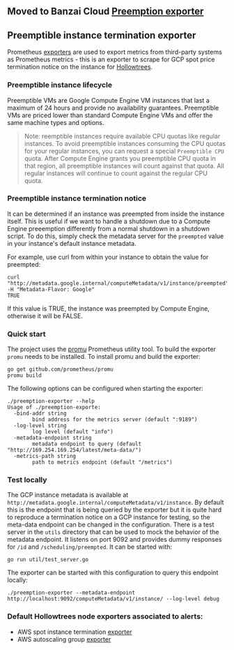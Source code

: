 Moved to Banzai Cloud [Preemption exporter](https://github.com/banzaicloud/preemption-exporter)
-----

## Preemptible instance termination exporter

Prometheus [exporters](https://prometheus.io/docs/instrumenting/writing_exporters) are used to export metrics from third-party systems as Prometheus metrics - this is an exporter to scrape for GCP spot price termination notice on the instance for [Hollowtrees](https://github.com/banzaicloud/hollowtrees).

### Preemptible instance lifecycle

Preemptible VMs are Google Compute Engine VM instances that last a maximum of 24 hours and provide no availability guarantees. Preemptible VMs are priced lower than standard Compute Engine VMs and offer the same machine types and options.

>Note: reemptible instances require available CPU quotas like regular instances. To avoid preemptible instances consuming the CPU quotas for your regular instances, you can request a special `Preemptible CPU` quota. After Compute Engine grants you preemptible CPU quota in that region, all preemptible instances will count against that quota. All regular instances will continue to count against the regular CPU quota.

### Preemptible instance termination notice

It can be determined if an instance was preempted from inside the instance itself. This is useful if we want to handle a shutdown due to a Compute Engine preeemption differently from a normal shutdown in a shutdown script. To do this, simply check the metadata server for the `preempted` value in your instance's default instance metadata.

For example, use curl from within your instance to obtain the value for preempted:
```
curl "http://metadata.google.internal/computeMetadata/v1/instance/preempted" -H "Metadata-Flavor: Google"
TRUE
```

If this value is TRUE, the instance was preempted by Compute Engine, otherwise it will be FALSE.


### Quick start

The project uses the [promu](https://github.com/prometheus/promu) Prometheus utility tool. To build the exporter `promu` needs to be installed. To install promu and build the exporter:

```
go get github.com/prometheus/promu
promu build
```

The following options can be configured when starting the exporter:

```
./preemption-exporter --help
Usage of ./preemption-exporte:
  -bind-addr string
        bind address for the metrics server (default ":9189")
  -log-level string
        log level (default "info")
  -metadata-endpoint string
        metadata endpoint to query (default "http://169.254.169.254/latest/meta-data/")
  -metrics-path string
        path to metrics endpoint (default "/metrics")

```

### Test locally

The GCP instance metadata is available at `http://metadata.google.internal/computeMetadata/v1/instance`. By default this is the endpoint that is being queried by the exporter but it is quite hard to reproduce a termination notice on a GCP instance for testing, so the meta-data endpoint can be changed in the configuration.
There is a test server in the `utils` directory that can be used to mock the behavior of the metadata endpoint. It listens on port 9092 and provides dummy responses for `/id` and `/scheduling/preempted`. It can be started with:
```
go run util/test_server.go
```
The exporter can be started with this configuration to query this endpoint locally:
```
./preemption-exporter --metadata-endpoint http://localhost:9092/computeMetadata/v1/instance/ --log-level debug
```



### Default Hollowtrees node exporters associated to alerts:

* AWS spot instance termination [exporter](https://github.com/banzaicloud/spot-termination-exporter)
* AWS autoscaling group [exporter](https://github.com/banzaicloud/aws-autoscaling-exporter)
